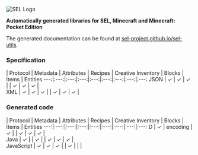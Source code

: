 ![SEL Logo](http://i.imgur.com/jPfQuZ0.png)

__Automatically generated libraries for SEL, Minecraft and Minecraft: Pocket Edition__

The generated documentation can be found at [sel-project.github.io/sel-utils](https://sel-project.github.io/sel-utils).

### Specification
 | Protocol | Metadata | Attributes | Recipes | Creative Inventory | Blocks | Items | Entities
 ---:|:---:|:---:|:---:|:---:|:---:|:---:|:---:|:---:
 JSON | ✓ | ✓ | ✓ |   | ✓ | ✓ | ✓ |   
 XML | ✓ | ✓ | ✓ |   | ✓ | ✓ | ✓ |   
 
### Generated code
 | Protocol | Metadata | Attributes | Recipes | Creative Inventory | Blocks | Items | Entities
 ---:|:---:|:---:|:---:|:---:|:---:|:---:|:---:|:---:
 D | ✓ | encoding | ✓ |   | ✓ | ✓ | ✓ |   
 Java | ✓ |   | ✓ |   | ✓ | ✓ | ✓ |   
 JavaScript | ✓ | ✓ | ✓ |   | ✓ |   |   |     
